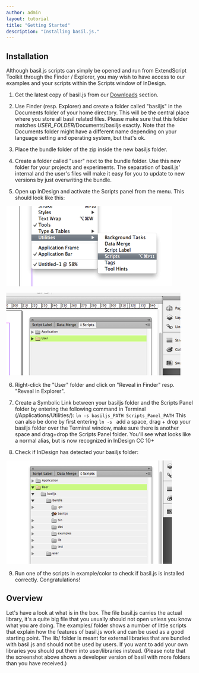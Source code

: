 ```yaml
---
author: admin
layout: tutorial
title: "Getting Started"
description: "Installing basil.js."
---
```


## Installation

Although basil.js scripts can simply be opened and run from ExtendScript Toolkit through the Finder / Explorer, you may wish to have access to our examples and your scripts within the Scripts window of InDesign.  

1. Get the latest copy of basil.js from our [Downloads](http://basiljs.ch/downloads) section. 

2. Use Finder (resp. Explorer) and create a folder called "basiljs" in the Documents folder of your home directory. This will be the central place where you store all basil related files. Please make sure that this folder matches *USER_FOLDER*/Documents/basiljs exactly. Note that the Documents folder might have a different name depending on your language setting and operating system, but that's ok.

3. Place the bundle folder of the zip inside the new basiljs folder.

4. Create a folder called "user" next to the bundle folder. Use this new folder for your projects and experiments. The separation of basil.js' internal and the user's files will make it easy for you to update to new versions by just overwriting the bundle.

5. Open up InDesign and activate the Scripts panel from the menu. This should look like this:

  ![Picture of Utilities menu](images/install1.png)

  ![Picture of Scripts panel](images/install2.png)

6. Right-click the "User" folder and click on "Reveal in Finder" resp. "Reveal in Explorer". 

7. Create a Symbolic Link between your basiljs folder and the Scripts Panel folder by entering the following command in Terminal (/Applications/Utilities/):
`ln -s basiljs_PATH Scripts_Panel_PATH`
This can also be done by first entering `ln -s ` add a space, drag + drop your basiljs folder over the Terminal window, make sure there is another space and drag+drop the Scripts Panel folder. You'll see what looks like a normal alias, but is now recognized in InDesign CC 10+

8. Check if InDesign has detected your basiljs folder:

  ![Picture of basil.js with open bundle folders in Script panel](images/install3.png)

9. Run one of the scripts in example/color to check if basil.js is installed correctly. Congratulations!

## Overview

Let's have a look at what is in the box. The file basil.js carries the actual library, it's a quite big file that you usually should not open unless you know what you are doing. The examples/ folder shows a number of little scripts that explain how the features of basil.js work and can be used as a good starting point. The lib/ folder is meant for external libraries that are bundled with basil.js and should not be used by users. If you want to add your own libraries you should put them into user/libraries instead. (Please note that the screenshot above shows a developer version of basil with more folders than you have received.)
